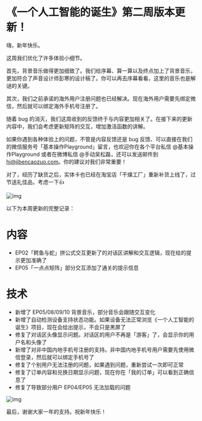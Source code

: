 # 《一个人工智能的诞生》第二周版本更新！

嗨，新年快乐。



这周我们优化了许多体验小细节。



首先，背景音乐做得更加细致了。我们给序幕、算一算以及终点加上了背景音乐，更加符合了声音设计师彭寒的设计稿了。你可以再去序幕看看，这里的音乐也是解谜的关键。



其次，我们之前承诺的海外用户注册问题也已经解决。现在海外用户需要先绑定微信，然后就可以绑定海外手机号注册了。



随着 bug 的消灭，我们这周收到的反馈终于与内容更加相关了。在接下来的更新内容中，我们会考虑更新矩阵的交互，增加激活函数的讲解。



如果你遇到各种体验上的问题，不管是内容反馈还是 bug 反馈、可以直接在我们的微信服务号「基本操作Playground」留言，也欢迎你在各个平台私信 @基本操作Playground 或者在微博私信 @手动吴松磊，还可以发送邮件到 hi@jibencaozuo.com。你的建议对我们非常重要！



对了，经历了缺货之后，实体卡也已经在淘宝店「干燥工厂」重新补货上线了，过节送礼佳品，考虑一下👍



![img](https://mmbiz.qpic.cn/mmbiz_png/OqGIko5qXaehn59EdVPdC1wwTianyOA5zriadfOTkZKxQ9FltWQ5NdwV8QnfBsTLkRxbZjL1YSGs3PQXTJAf5xJA/640?wx_fmt=png)



以下为本周更新的完整记录：



# **内容**



- EP02「鳄鱼与蛇」拼公式交互更新了的对话区讲解和交互逻辑，现在给的提示更加准确了
- EP05「一点点矩阵」部分交互添加了通关的提示信息



# **技术**



- 新增了 EP05/08/09/10 背景音乐，部分音乐会跟随交互变化
- 新增了自动检测设备支持状态功能。如果设备无法正常浏览《一个人工智能的诞生》项目，现在会给出提示，不会只是黑屏了
- 修复了对话区头像显示问题。对话区的用户不再是「游客」了，会显示你的用户名和头像了
- 新增了对非中国内地手机号注册的支持。非中国内地手机号用户需要先使用微信登录，然后就可以绑定手机号了
- 修复了个别用户无法注册的问题，如果遇到问题，重新尝试一次即可正常
- 修复了订单内容和兑换日期显示问题，现在你在「我的订单」可以看到正确信息了
- 修复了导致部分用户 EP04/EP05 无法加载的问题



![img](https://mmbiz.qpic.cn/mmbiz_gif/SlOqFKqEO4ELdzLDEiaYKFDN11T8icAibq0OZOfSwftByVjnoN4ECUBmGr472SuKpib3a4kQ7K3wfibeCSCasfdbIbA/640?wx_fmt=gif)



最后，谢谢大家一年的支持。祝新年快乐！